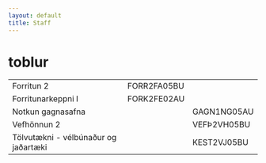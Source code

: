 ```yaml
---
layout: default
title: Staff
---
```

<h1>toblur</h1>
<table class="table">
  <tr class="tr">
    <td>Forritun 2</td>
    <td>FORR2FA05BU</td>
  </tr>
  <tr class="tr">
    <td>Forritunarkeppni I</td>
    <td>FORK2FE02AU </td>
    
  </tr>
  <tr class="tr">
    <td>Notkun gagnasafna<td>
    <td>GAGN1NG05AU</td>
  </tr>
  <tr class="tr">
    <td>Vefhönnun 2<td>
    <td>VEFÞ2VH05BU</td>
  </tr>
  <tr class="tr">
    <td>Tölvutækni - vélbúnaður og jaðartæki<td>
    <td>KEST2VJ05BU</td>
  </tr>
</table>
